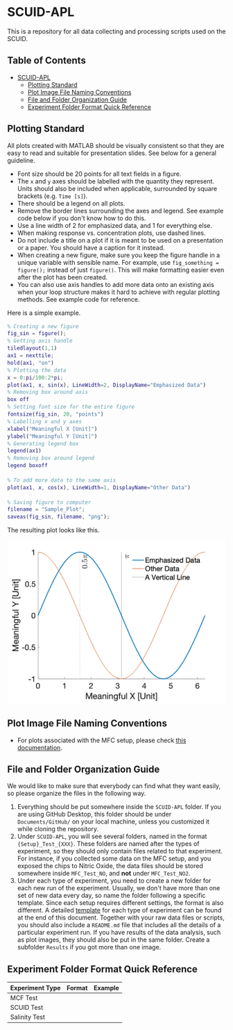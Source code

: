 # SCUID-APL
This is a repository for all data collecting and processing scripts used on the SCUID.

## Table of Contents
- [SCUID-APL](#scuid-apl)
  * [Plotting Standard](#plotting-standard)
  * [Plot Image File Naming Conventions](#plot-image-file-naming-conventions)
  * [File and Folder Organization Guide](#file-and-folder-organization-guide)
  * [Experiment Folder Format Quick Reference](#experiment-folder-format-quick-reference)


## Plotting Standard
All plots created with MATLAB should be visually consistent so that they are easy to read and suitable for presentation slides. See below for a general guideline.
- Font size should be 20 points for all text fields in a figure.
- The `x` and `y` axes should be labelled with the quantity they represent. Units should also be included when applicable, surrounded by square brackets (e.g. `Time [s]`).
- There should be a legend on all plots.
- Remove the border lines surrounding the axes and legend. See example code below if you don't know how to do this.
- Use a line width of 2 for emphasized data, and 1 for everything else.
- When making response vs. concentration plots, use dashed lines.
- Do not include a title on a plot if it is meant to be used on a presentation or a paper. You should have a caption for it instead.
- When creating a new figure, make sure you keep the figure handle in a unique variable with sensible name. For example, use `fig_something = figure();` instead of just `figure()`. This will make formatting easier even after the plot has been created.
- You can also use axis handles to add more data onto an existing axis when your loop structure makes it hard to achieve with regular plotting methods. See example code for reference.

Here is a simple example.
```matlab
% Creating a new figure
fig_sin = figure();
% Getting axis handle
tiledlayout(1,1)
ax1 = nexttile;
hold(ax1, "on")
% Plotting the data
x = 0:pi/100:2*pi;
plot(ax1, x, sin(x), LineWidth=2, DisplayName="Emphasized Data")
% Removing box around axis
box off
% Setting font size for the entire figure
fontsize(fig_sin, 20, "points")
% Labelling x and y axes
xlabel("Meaningful X [Unit]")
ylabel("Meaningful Y [Unit]")
% Generating legend box
legend(ax1)
% Removing box around legend
legend boxoff

% To add more data to the same axis
plot(ax1, x, cos(x), LineWidth=1, DisplayName="Other Data")

% Saving figure to computer
filename = "Sample_Plot";
saveas(fig_sin, filename, "png");
```
The resulting plot looks like this.
<p><img src="Sample_Plot.png" alt="Sample Plot" title="Sample Plot" width=600/><p/>

## Plot Image File Naming Conventions
- For plots associated with the MFC setup, please check [this documentation](/MFC_Tests/MFC_Plots_Naming_Convention.md).

## File and Folder Organization Guide
We would like to make sure that everybody can find what they want easily, so please organize the files in the following way.
1. Everything should be put somewhere inside the `SCUID-APL` folder. If you are using GitHub Desktop, this folder should be under `Documents/GitHub/` on your local machine, unless you customized it while cloning the repository.
2. Under `SCUID-APL`, you will see several folders, named in the format `{Setup}_Test_{XXX}`. These folders are named after the types of experiment, so they should only contain files related to that experiment. For instance, if you collected some data on the MFC setup, and you exposed the chips to Nitric Oxide, the data files should be stored somewhere inside `MFC_Test_NO`, and **not** under `MFC_Test_NO2`.
3. Under each type of experiment, you need to create a new folder for each new run of the experiment. Usually, we don't have more than one set of new data every day, so name the folder following a specific template. Since each setup requires different settings, the format is also different. A detailed [template](#experiment-folder-format-quick-reference) for each type of experiment can be found at the end of this document. Together with your raw data files or scripts, you should also include a `README.md` file that includes all the details of a particular experiment run. If you have results of the data analysis, such as plot images, they should also be put in the same folder. Create a subfolder `Results` if you got more than one image. 


## Experiment Folder Format Quick Reference

| Experiment Type | Format  | Example |
| --------------- | ------  | ------- |
| MCF Test        |         |         |
| SCUID Test      |         |         |
| Salinity Test   |         |         |


